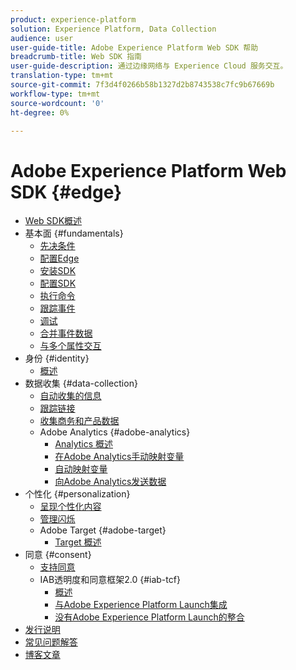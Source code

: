```yaml
---
product: experience-platform
solution: Experience Platform, Data Collection
audience: user
user-guide-title: Adobe Experience Platform Web SDK 帮助
breadcrumb-title: Web SDK 指南
user-guide-description: 通过边缘网络与 Experience Cloud 服务交互。
translation-type: tm+mt
source-git-commit: 7f3d4f0266b58b1327d2b8743538c7fc9b67669b
workflow-type: tm+mt
source-wordcount: '0'
ht-degree: 0%

---
```



# Adobe Experience Platform Web SDK {#edge}

* [Web SDK概述](home.md)
* 基本面 {#fundamentals}
   * [先决条件](fundamentals/prerequisite.md)
   * [配置Edge](fundamentals/edge-configuration.md)
   * [安装SDK](fundamentals/installing-the-sdk.md)
   * [配置SDK](fundamentals/configuring-the-sdk.md)
   * [执行命令](fundamentals/executing-commands.md)
   * [跟踪事件](fundamentals/tracking-events.md)
   * [调试](fundamentals/debugging.md)
   * [合并事件数据](fundamentals/merging-event-data.md)
   * [与多个属性交互](fundamentals/interacting-with-multiple-properties.md)
* 身份 {#identity}
   * [概述](identity/overview.md)
* 数据收集 {#data-collection}
   * [自动收集的信息](data-collection/automatic-information.md)
   * [跟踪链接](data-collection/track-links.md)
   * [收集商务和产品数据](data-collection/collect-commerce-data.md)
   * Adobe Analytics {#adobe-analytics}
      * [Analytics 概述](data-collection/adobe-analytics/analytics-overview.md)
      * [在Adobe Analytics手动映射变量](data-collection/adobe-analytics/manually-mapping-variables.md)
      * [自动映射变量](data-collection/adobe-analytics/automatically-mapped-vars.md)
      * [向Adobe Analytics发送数据](data-collection/adobe-analytics/sending-data-to-analytics.md)
* 个性化 {#personalization}
   * [呈现个性化内容](personalization/rendering-personalization-content.md)
   * [管理闪烁](personalization/manage-flicker.md)
   * Adobe Target {#adobe-target}
      * [Target 概述](personalization/adobe-target/target-overview.md)
* 同意 {#consent}
   * [支持同意](consent/supporting-consent.md)
   * IAB透明度和同意框架2.0 {#iab-tcf}
      * [概述](consent/iab-tcf/overview.md)
      * [与Adobe Experience Platform Launch集成](consent/iab-tcf/with-launch.md)
      * [没有Adobe Experience Platform Launch的整合](consent/iab-tcf/without-launch.md)
* [发行说明](release-notes.md)
* [常见问题解答](web-sdk-faq.md)
* [博客文章](blog-posts.md)
